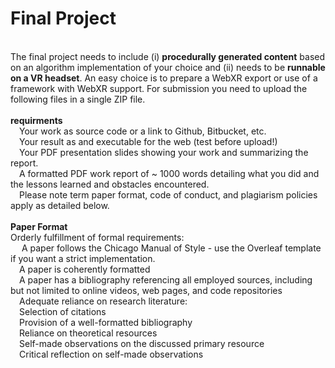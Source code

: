 
<h1>Final Project</h1><br/>
The final project needs to include (i) <strong>procedurally generated content</strong> based on an algorithm implementation of your choice and (ii) needs to be <strong>runnable on a VR headset</strong>. An easy choice is to prepare a WebXR export or use of a framework with WebXR support. For submission you need to upload the following files in a single ZIP file.<br/>
<br/>
<strong>requirments</strong> <br/>
&emsp;Your work as source code or a link to Github, Bitbucket, etc.<br/>
&emsp;Your result as and executable for the web (test before upload!)<br/>
&emsp;Your PDF presentation slides showing your work and summarizing the report.<br/>
&emsp;A formatted PDF work report of ~ 1000 words detailing what you did and the lessons learned and obstacles encountered.<br/>
&emsp;Please note term paper format, code of conduct, and plagiarism policies apply as detailed below.<br/>
<br/>
<strong>Paper Format</strong><br/>
Orderly fulfillment of formal requirements:<br/>
&emsp; A paper follows the Chicago Manual of Style - use the Overleaf template if you want a strict implementation.<br/>
&emsp;A paper is coherently formatted<br/>
&emsp;A paper has a bibliography referencing all employed sources, including but not limited to online videos, web pages, and code repositories<br/>
&emsp;Adequate reliance on research literature:<br/>
&emsp;Selection of citations<br/>
&emsp;Provision of a well-formatted bibliography<br/>
&emsp;Reliance on theoretical resources<br/>
&emsp;Self-made observations on the discussed primary resource<br/>
&emsp;Critical reflection on self-made observations<br/>
